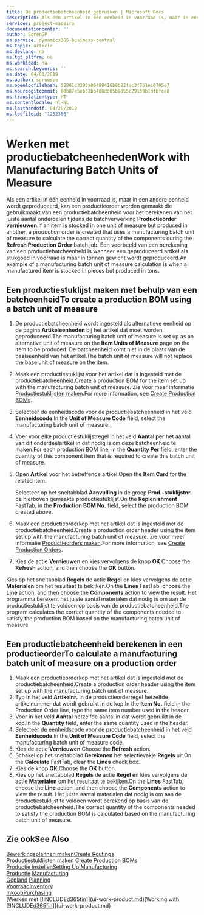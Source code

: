 ```yaml
---
title: De productiebatcheenheid gebruiken | Microsoft Docs
description: Als een artikel in één eenheid in voorraad is, maar in een andere eenheid wordt geproduceerd, moet de productieorder gebruikmaken van een productiebatcheenheid voor het berekenen van het juiste aantal onderdelen. Een voorbeeld van een berekening van een productiebatcheenheid is wanneer een geproduceerd artikel als stukgoed in voorraad is maar in tonnen gewicht wordt geproduceerd.
services: project-madeira
documentationcenter: ''
author: SorenGP
ms.service: dynamics365-business-central
ms.topic: article
ms.devlang: na
ms.tgt_pltfrm: na
ms.workload: na
ms.search.keywords: ''
ms.date: 04/01/2019
ms.author: sgroespe
ms.openlocfilehash: 52801c3303a06488416b8b82fac3f761ec0705e7
ms.sourcegitcommit: 60b87e5eb32bb408dd65b9855c29159b1dfbfca8
ms.translationtype: HT
ms.contentlocale: nl-NL
ms.lasthandoff: 04/29/2019
ms.locfileid: "1252386"
---
```

# <a name="work-with-manufacturing-batch-units-of-measure"></a><span data-ttu-id="35bb8-104">Werken met productiebatcheenheden</span><span class="sxs-lookup"><span data-stu-id="35bb8-104">Work with Manufacturing Batch Units of Measure</span></span>
<span data-ttu-id="35bb8-105">Als een artikel in één eenheid in voorraad is, maar in een andere eenheid wordt geproduceerd, kan een productieorder worden gemaakt die gebruikmaakt van een productiebatcheenheid voor het berekenen van het juiste aantal onderdelen tijdens de batchverwerking **Productieorder vernieuwen**.</span><span class="sxs-lookup"><span data-stu-id="35bb8-105">If an item is stocked in one unit of measure but produced in another, a production order is created that uses a manufacturing batch unit of measure to calculate the correct quantity of the components during the **Refresh Production Order** batch job.</span></span> <span data-ttu-id="35bb8-106">Een voorbeeld van een berekening van een productiebatcheenheid is wanneer een geproduceerd artikel als stukgoed in voorraad is maar in tonnen gewicht wordt geproduceerd.</span><span class="sxs-lookup"><span data-stu-id="35bb8-106">An example of a manufacturing batch unit of measure calculation is when a manufactured item is stocked in pieces but produced in tons.</span></span>  

## <a name="to-create-a-production-bom-using-a-batch-unit-of-measure"></a><span data-ttu-id="35bb8-107">Een productiestuklijst maken met behulp van een batcheenheid</span><span class="sxs-lookup"><span data-stu-id="35bb8-107">To create a production BOM using a batch unit of measure</span></span>  
1.  <span data-ttu-id="35bb8-108">De productiebatcheenheid wordt ingesteld als alternatieve eenheid op de pagina **Artikeleenheden** bij het artikel dat moet worden geproduceerd.</span><span class="sxs-lookup"><span data-stu-id="35bb8-108">The manufacturing batch unit of measure is set up as an alternative unit of measure on the **Item Units of Measure** page on the item to be produced.</span></span> <span data-ttu-id="35bb8-109">De batcheenheid komt niet in de plaats van de basiseenheid van het artikel.</span><span class="sxs-lookup"><span data-stu-id="35bb8-109">The batch unit of measure will not replace the base unit of measure on the item.</span></span>  
2.  <span data-ttu-id="35bb8-110">Maak een productiestuklijst voor het artikel dat is ingesteld met de productiebatcheenheid.</span><span class="sxs-lookup"><span data-stu-id="35bb8-110">Create a production BOM for the item set up with the manufacturing batch unit of measure.</span></span> <span data-ttu-id="35bb8-111">Zie voor meer informatie [Productiestuklijsten maken](production-how-to-create-production-boms.md).</span><span class="sxs-lookup"><span data-stu-id="35bb8-111">For more information, see [Create Production BOMs](production-how-to-create-production-boms.md).</span></span>  
3.  <span data-ttu-id="35bb8-112">Selecteer de eenheidscode voor de productiebatcheenheid in het veld **Eenheidscode**.</span><span class="sxs-lookup"><span data-stu-id="35bb8-112">In the **Unit of Measure Code** field, select the manufacturing batch unit of measure.</span></span>  
4.  <span data-ttu-id="35bb8-113">Voer voor elke productiestuklijstregel in het veld **Aantal per** het aantal van dit onderdeelartikel in dat nodig is om deze batcheenheid te maken.</span><span class="sxs-lookup"><span data-stu-id="35bb8-113">For each production BOM line, in the **Quantity Per** field, enter the quantity of this component item that is required to create this batch unit of measure.</span></span>  
5.  <span data-ttu-id="35bb8-114">Open **Artikel** voor het betreffende artikel.</span><span class="sxs-lookup"><span data-stu-id="35bb8-114">Open the **Item Card** for the related item.</span></span>  

    <span data-ttu-id="35bb8-115">Selecteer op het sneltabblad **Aanvulling** in de groep **Prod.-stuklijstnr.** de hierboven gemaakte productiestuklijst.</span><span class="sxs-lookup"><span data-stu-id="35bb8-115">On the **Replenishment** FastTab, in the **Production BOM No.** field, select the production BOM created above.</span></span>  
6.  <span data-ttu-id="35bb8-116">Maak een productieorderkop met het artikel dat is ingesteld met de productiebatcheenheid.</span><span class="sxs-lookup"><span data-stu-id="35bb8-116">Create a production order header using the item set up with the manufacturing batch unit of measure.</span></span> <span data-ttu-id="35bb8-117">Zie voor meer informatie [Productieorders maken](production-how-to-create-production-orders.md).</span><span class="sxs-lookup"><span data-stu-id="35bb8-117">For more information, see [Create Production Orders](production-how-to-create-production-orders.md).</span></span>  
7.  <span data-ttu-id="35bb8-118">Kies de actie **Vernieuwen** en kies vervolgens de knop **OK**.</span><span class="sxs-lookup"><span data-stu-id="35bb8-118">Choose the **Refresh** action, and then choose  the **OK** button.</span></span>  

<span data-ttu-id="35bb8-119">Kies op het sneltabblad **Regels** de actie **Regel** en kies vervolgens de actie **Materialen** om het resultaat te bekijken.</span><span class="sxs-lookup"><span data-stu-id="35bb8-119">On the **Lines** FastTab, choose the **Line** action, and then choose the **Components** action to view the result.</span></span> <span data-ttu-id="35bb8-120">Het programma berekent het juiste aantal materialen dat nodig is om aan de productiestuklijst te voldoen op basis van de productiebatcheenheid.</span><span class="sxs-lookup"><span data-stu-id="35bb8-120">The program calculates the correct quantity of the components needed to satisfy the production BOM based on the manufacturing batch unit of measure.</span></span>  

## <a name="to-calculate-a-manufacturing-batch-unit-of-measure-on-a-production-order"></a><span data-ttu-id="35bb8-121">Een productiebatcheenheid berekenen in een productieorder</span><span class="sxs-lookup"><span data-stu-id="35bb8-121">To calculate a manufacturing batch unit of measure on a production order</span></span>  
1.  <span data-ttu-id="35bb8-122">Maak een productieorderkop met het artikel dat is ingesteld met de productiebatcheenheid.</span><span class="sxs-lookup"><span data-stu-id="35bb8-122">Create a production order header using the item set up with the manufacturing batch unit of measure.</span></span>  
2.  <span data-ttu-id="35bb8-123">Typ in het veld **Artikelnr.** in de productieorderregel hetzelfde artikelnummer dat wordt gebruikt in de kop.</span><span class="sxs-lookup"><span data-stu-id="35bb8-123">In the **Item No.** field in the Production Order line, type the same item number used in the header.</span></span>  
3.  <span data-ttu-id="35bb8-124">Voer in het veld **Aantal** hetzelfde aantal in dat wordt gebruikt in de kop.</span><span class="sxs-lookup"><span data-stu-id="35bb8-124">In the **Quantity** field, enter the same quantity used in the header.</span></span>  
4.  <span data-ttu-id="35bb8-125">Selecteer de eenheidscode voor de productiebatcheenheid in het veld **Eenheidscode**.</span><span class="sxs-lookup"><span data-stu-id="35bb8-125">In the **Unit of Measure Code** field, select the manufacturing batch unit of measure code.</span></span>  
5.  <span data-ttu-id="35bb8-126">Kies de actie **Vernieuwen**.</span><span class="sxs-lookup"><span data-stu-id="35bb8-126">Choose the **Refresh** action.</span></span>
6.  <span data-ttu-id="35bb8-127">Schakel op het sneltabblad **Berekenen** het selectievakje **Regels** uit.</span><span class="sxs-lookup"><span data-stu-id="35bb8-127">On the **Calculate** FastTab, clear the **Lines** check box.</span></span>  
7.  <span data-ttu-id="35bb8-128">Kies de knop **OK**.</span><span class="sxs-lookup"><span data-stu-id="35bb8-128">Choose the **OK** button.</span></span>  
8.  <span data-ttu-id="35bb8-129">Kies op het sneltabblad **Regels** de actie **Regel** en kies vervolgens de actie **Materialen** om het resultaat te bekijken.</span><span class="sxs-lookup"><span data-stu-id="35bb8-129">On the **Lines** FastTab, choose the **Line** action, and then choose the **Components** action to view the result.</span></span> <span data-ttu-id="35bb8-130">Het juiste aantal materialen dat nodig is om aan de productiestuklijst te voldoen wordt berekend op basis van de productiebatcheenheid.</span><span class="sxs-lookup"><span data-stu-id="35bb8-130">The correct quantity of the components needed to satisfy the production BOM is calculated based on the manufacturing batch unit of measure.</span></span>  

## <a name="see-also"></a><span data-ttu-id="35bb8-131">Zie ook</span><span class="sxs-lookup"><span data-stu-id="35bb8-131">See Also</span></span>  
[<span data-ttu-id="35bb8-132">Bewerkingsplannen maken</span><span class="sxs-lookup"><span data-stu-id="35bb8-132">Create Routings</span></span>](production-how-to-create-routings.md)  
<span data-ttu-id="35bb8-133">[Productiestuklijsten maken](production-how-to-create-production-boms.md)   </span><span class="sxs-lookup"><span data-stu-id="35bb8-133">[Create Production BOMs](production-how-to-create-production-boms.md)   </span></span>  
[<span data-ttu-id="35bb8-134">Productie instellen</span><span class="sxs-lookup"><span data-stu-id="35bb8-134">Setting Up Manufacturing</span></span>](production-configure-production-processes.md)  
<span data-ttu-id="35bb8-135">[Productie](production-manage-manufacturing.md)  </span><span class="sxs-lookup"><span data-stu-id="35bb8-135">[Manufacturing](production-manage-manufacturing.md)  </span></span>  
<span data-ttu-id="35bb8-136">[Gepland](production-planning.md) </span><span class="sxs-lookup"><span data-stu-id="35bb8-136">[Planning](production-planning.md) </span></span>  
[<span data-ttu-id="35bb8-137">Voorraad</span><span class="sxs-lookup"><span data-stu-id="35bb8-137">Inventory</span></span>](inventory-manage-inventory.md)  
[<span data-ttu-id="35bb8-138">Inkoop</span><span class="sxs-lookup"><span data-stu-id="35bb8-138">Purchasing</span></span>](purchasing-manage-purchasing.md)  
<span data-ttu-id="35bb8-139">[Werken met [!INCLUDE[d365fin](includes/d365fin_md.md)]](ui-work-product.md)</span><span class="sxs-lookup"><span data-stu-id="35bb8-139">[Working with [!INCLUDE[d365fin](includes/d365fin_md.md)]](ui-work-product.md)</span></span>  
